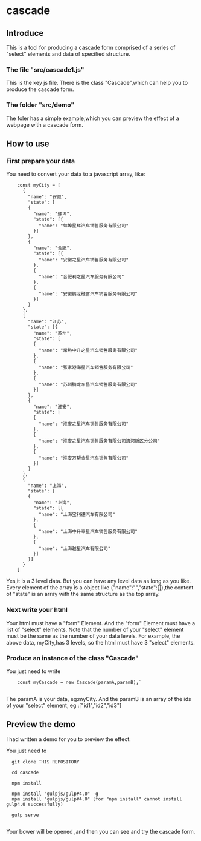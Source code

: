 # cascade

## Introduce
This is a tool for producing a cascade form comprised of a series of "select" elements and data of specified structure.

### The file "src/cascade1.js"
This is the key js file. There is the class "Cascade",which can help you to produce the cascade form. 


### The folder "src/demo"
The foler has a simple example,which you can preview the effect of a webpage with a cascade form.


## How to use

### First prepare your data
You need to convert your data to a javascript array, like:

```
    const myCity = [
      {
        "name": "安徽",
        "state": [
        {
          "name": "蚌埠",
          "state": [{
            "name": "蚌埠星辉汽车销售服务有限公司"
          }]
        },
        {
          "name": "合肥",
          "state": [{
            "name": "安徽之星汽车销售服务有限公司"
          },
          {
            "name": "合肥利之星汽车服务有限公司"
          },
          {
            "name": "安徽鹏龙融富汽车销售服务有限公司"
          }]
        }
      },
      {
        "name": "江苏",
        "state": [{
          "name": "苏州",
          "state": [
          {
            "name": "常熟中升之星汽车销售服务有限公司"
          },
          {
            "name": "张家港海星汽车销售服务有限公司"
          },
          {
            "name": "苏州鹏龙东昌汽车销售服务有限公司"
          }]
        },
        {
          "name": "淮安",
          "state": [
          {
            "name": "淮安之星汽车销售服务有限公司"
          },
          {
            "name": "淮安之星汽车销售服务有限公司清河新区分公司"
          },
          {
            "name": "淮安万帮金星汽车销售有限公司"
          }]
        }
      },
      {
        "name": "上海",
        "state": [
        {
          "name": "上海",
          "state": [{
            "name": "上海宝利德汽车有限公司"
          },
          {
            "name": "上海中升奉星汽车销售服务有限公司"
          },
          {
            "name": "上海越星汽车有限公司"
          }]
        }]
      }
    ]

```

Yes,it is a 3 level data. But you can have any level data as long as you like. Every element of the array is a object like {"name":"","state":[]},the content of "state" is an array with the same structure as the top array.

### Next write your html 
Your html must have a "form" Element. And the "form" Element must have a list of "select" elements. Note that the number of your "select" element must be the same as the number of your data levels. 
For example, the above data, myCity,has 3 levels, so the html must have 3 "select" elements.

### Produce an instance of the class "Cascade"
You just need to write

```
    const myCascade = new Cascade(paramA,paramB);`
 
```

The paramA is your data, eg:myCity. And the paramB is an array of the ids of your "select" element, eg :["id1","id2","id3"]

## Preview the demo
I had written a demo for you to preview the effect.

You just need to 

```
  git clone THIS REPOSITORY
  
  cd cascade
  
  npm install
  
  npm install "gulpjs/gulp#4.0" -g
  npm install "gulpjs/gulp#4.0" (for "npm install" cannot install gulp4.0 successfully)
  
  gulp serve
  
```

Your bower will be opened ,and then you can see and try the cascade form.

